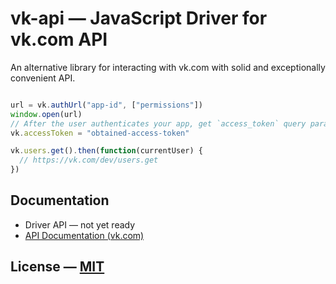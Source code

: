 # vk-api — JavaScript Driver for vk.com API

An alternative library for interacting with vk.com with solid and exceptionally convenient API.

```JavaScript

url = vk.authUrl("app-id", ["permissions"])
window.open(url)
// After the user authenticates your app, get `access_token` query parameter from that window.
vk.accessToken = "obtained-access-token"

vk.users.get().then(function(currentUser) {
  // https://vk.com/dev/users.get
})

```

## Documentation

- Driver API — not yet ready
- [API Documentation (vk.com)](https://vk.com/dev/methods)


## License — [MIT](LICENSE.md)
